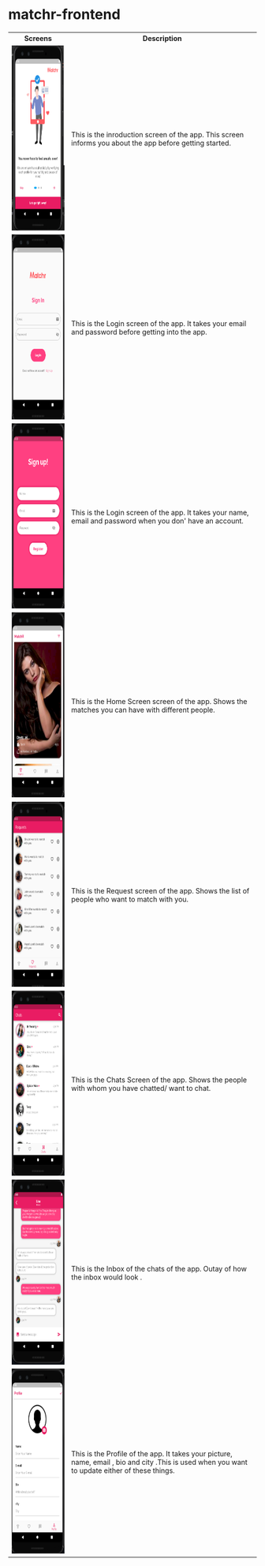 # matchr-frontend

<table>
  <tr>
    <th>Screens
    <th>Description
  </tr>
  <tr>
    <td><img src='/assets/screens/intro1.PNG' width=200 height=375>
    <td> This is the inroduction screen of the app. This screen informs you about the app before getting started.
  </tr>
 
  <tr>
    <td><img src='/assets/screens/loginScreen.PNG' width=200 height=375>
    <td> This is the Login screen of the app. It takes your email and password before getting into the app.
  </tr>
  
  <tr>
    <td><img src='/assets/screens/signUpScreen.PNG' width=200 height=375>
    <td> This is the Login screen of the app. It takes your name, email and password when you don' have an account.
  </tr>
  <tr>
    <td><img src='/assets/screens/HomeScreen.PNG' width=200 height=375>
    <td> This is the Home Screen screen of the app. Shows the matches you can have with different people.
  </tr>
  
  <tr>
    <td><img src='/assets/screens/requests.PNG' width=200 height=375>
    <td> This is the Request screen of the app. Shows the list of people who want to match with you.
  </tr>
  
  <tr>
    <td><img src='/assets/screens/ChatsScreen.PNG' width=200 height=375>
    <td> This is the Chats Screen of the app. Shows the people with whom you have chatted/ want to chat.
  </tr>
  
  <tr>
    <td><img src='/assets/screens/inbox.PNG' width=200 height=375>
    <td> This is the Inbox of the chats of the app. Outay of how the inbox would look .
  </tr>
  
  <tr>
    <td><img src='/assets/screens/profile.PNG' width=200 height=375>
    <td> This is the Profile of the app. It takes your picture, name, email , bio and city .This is used when you want to update either of these things.
  </tr>
  
</table>
